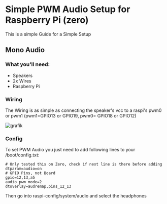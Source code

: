 # Simple PWM Audio Setup for Raspberry Pi (zero)

This is a simple Guide for a Simple Setup

## Mono Audio

### What you'll need:
- Speakers
- 2x Wires
- Raspberry Pi

### Wiring

The Wiring is as simple as connecting the speaker's vcc to a raspi's pwm0 or pwm1 (pwm1=GPIO13 or GPIO19, pwm0= GPIO18 or GPIO12)

![grafik](https://user-images.githubusercontent.com/73284582/157530011-1812c41b-64f2-44ab-bc78-5d3ffaa17012.png)

### Config

To set PWM Audio you just need to add following lines to your /boot/config.txt:

```
# Only tested this on Zero, check if next line is there before adding
dtparam=audio=on
# GPIO Pins, not Board
gpio=12,13,a5
audio_pwm_mode=2
dtoverlay=audremap,pins_12_13
```

Then go into raspi-config/system/audio and select the headphones
